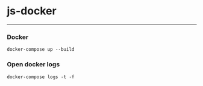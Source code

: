 # js-docker

___________

### **Docker**

```
docker-compose up --build
```

### Open docker logs

```
docker-compose logs -t -f
```
